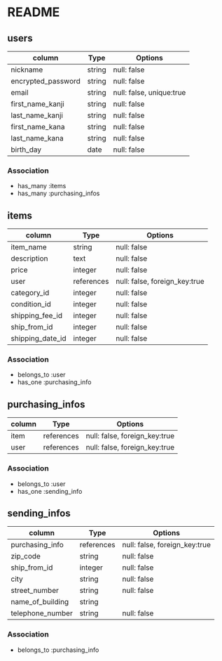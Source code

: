 # README

## users
| column             | Type        | Options                         |
| ------------------ | ----------  | --------------------------------|
| nickname           | string      | null: false                     |
| encrypted_password | string      | null: false                     |
| email              | string      | null: false,  unique:true       |
| first_name_kanji   | string      | null: false                     |
| last_name_kanji    | string      | null: false                     |
| first_name_kana    | string      | null: false                     |
| last_name_kana     | string      | null: false                     |
| birth_day          | date        | null: false                     |

### Association
- has_many :items
- has_many :purchasing_infos


## items
| column             | Type        | Options                         |
| ------------------ | ----------  | ------------------------------- |
| item_name          | string      | null: false                     |
| description        | text        | null: false                     |
| price              | integer     | null: false                     |
| user               | references  | null: false, foreign_key:true   |
| category_id        | integer     | null: false                     |
| condition_id       | integer     | null: false                     |
| shipping_fee_id    | integer     | null: false                     |
| ship_from_id       | integer     | null: false                     |
| shipping_date_id   | integer     | null: false                     |

### Association
- belongs_to :user
- has_one :purchasing_info


## purchasing_infos
| column             | Type        | Options                         |
| ------------------ | ----------  | ------------------------------- |
| item               | references  | null: false, foreign_key:true   |
| user               | references  | null: false, foreign_key:true   |

### Association
- belongs_to :user
- has_one :sending_info


## sending_infos
| column             | Type        | Options                        |
| ------------------ | ----------  | ------------------------------ |
| purchasing_info    | references  | null: false, foreign_key:true  |
| zip_code           | string      | null: false                    |
| ship_from_id       | integer     | null: false                    |
| city               | string      | null: false                    |
| street_number      | string      | null: false                    |
| name_of_building   | string      |                                |
| telephone_number   | string      | null: false                    |


### Association
- belongs_to :purchasing_info